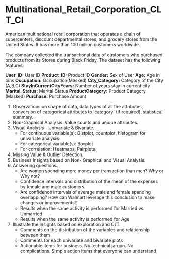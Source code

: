 # Multinational_Retail_Corporation_CLT_CI

American multinational retail corporation that operates a chain of supercenters, discount departmental stores, and grocery stores from the United States. It has more than 100 million customers worldwide.

The company collected the transactional data of customers who purchased products from its Stores during Black Friday. The dataset has the following features:

**User_ID:**	User ID
**Product_ID:**	Product ID
**Gender:**	Sex of User
**Age:**	Age in bins
**Occupation:**	Occupation(Masked)
**City_Category:**	Category of the City (A,B,C)
**StayInCurrentCityYears:**	Number of years stay in current city
**Marital_Status:**	Marital Status
**ProductCategory:**	Product Category (Masked)
**Purchase:**	Purchase Amount

1. Observations on shape of data, data types of all the attributes, conversion of categorical attributes to 'category' (If required), statistical summary.
2. Non-Graphical Analysis: Value counts and unique attributes. ​
3. Visual Analysis - Univariate & Bivariate.
   *  For continuous variable(s): Distplot, countplot, histogram for univariate analysis
   *  For categorical variable(s): Boxplot
   *  For correlation: Heatmaps, Pairplots
4. Missing Value & Outlier Detection.
5. Business Insights based on Non- Graphical and Visual Analysis.
6. Answering questions.
   *  Are women spending more money per transaction than men? Why or Why not?
   *  Confidence intervals and distribution of the mean of the expenses by female and male customers
   *  Are confidence intervals of average male and female spending overlapping? How can Walmart leverage this conclusion to make changes or improvements?
   *  Results when the same activity is performed for Married vs Unmarried
   *  Results when the same activity is performed for Age
7. Illustrate the insights based on exploration and CLT.
   *  Comments on the distribution of the variables and relationship between them
   *  Comments for each univariate and bivariate plots
   *  Actionable items for business. No technical jargon. No complications. Simple action items that everyone can understand
